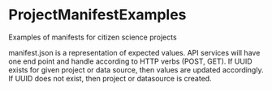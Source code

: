 ProjectManifestExamples
=======================

Examples of manifests for citizen science projects

manifest.json is a representation of expected values.
API services will have one end point and handle according to HTTP verbs (POST, GET).
If UUID exists for given project or data source, then values are updated accordingly. If UUID does not exist, then project or datasource is created.
